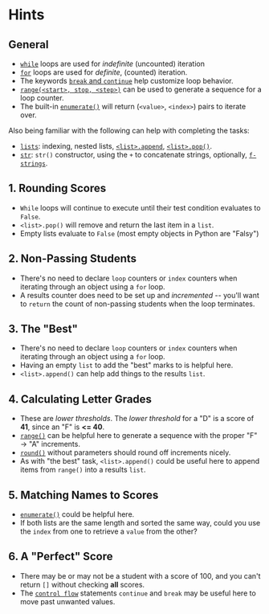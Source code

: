 # Hints

## General

- [`while`][while-loops] loops are used for _indefinite_ (uncounted) iteration
- [`for`][for-loops] loops are used for _definite_, (counted) iteration.
- The keywords [`break` and `continue`][control flow] help customize loop behavior.
- [`range(<start>, stop, <step>)`][range] can be used to generate a sequence for a loop counter.
- The built-in [`enumerate()`][enumerate] will return (`<value>`, `<index>`) pairs to iterate over.

Also being familiar with the following can help with completing the tasks:

- [`lists`][list]: indexing, nested lists, [`<list>.append`][append and pop], [`<list>.pop()`][append and pop].
- [`str`][str]: `str()` constructor, using the `+` to concatenate strings, optionally, [`f-strings`][f-strings].

## 1. Rounding Scores

- `While` loops will continue to execute until their test condition evaluates to `False`.
- `<list>.pop()` will remove and return the last item in a `list`.
- Empty lists evaluate to `False` (most empty objects in Python are "Falsy")

## 2. Non-Passing Students

- There's no need to declare `loop` counters or `index` counters when iterating through an object using a `for` loop.
- A results counter does need to be set up and _incremented_ -- you'll want to `return` the count of non-passing students when the loop terminates. 

## 3. The "Best"

- There's no need to declare `loop` counters or `index` counters when iterating through an object using a `for` loop.
- Having an empty `list` to add the "best" marks to is helpful here.
- `<list>.append()` can help add things to the results `list`.

## 4. Calculating Letter Grades

- These are _lower thresholds_.  The _lower threshold_ for a "D" is a score of **41**, since an "F" is **<= 40**.
- [`range()`][range] can be helpful here to generate a sequence with the proper "F" -> "A" increments.
- [`round()`][round] without parameters should round off increments nicely.
- As with "the best" task, `<list>.append()` could be useful here to append items from `range()` into a results `list`.

## 5. Matching Names to Scores

- [`enumerate()`][enumerate] could be helpful here.
- If both lists are the same length and sorted the same way, could you use the `index` from one to retrieve a `value` from the other?

## 6. A "Perfect" Score

- There may be or may not be a student with a score of 100, and you can't return `[]` without checking **all** scores.
- The [`control flow`][control flow] statements `continue` and `break` may be useful here to move past unwanted values.

[append and pop]: https://docs.python.org/3/tutorial/datastructures.html#more-on-lists
[control flow]: https://docs.python.org/3/tutorial/controlflow.html#break-and-continue-statements-and-else-clauses-on-loops
[enumerate]: https://docs.python.org/3/library/functions.html#enumerate
[f-strings]: https://docs.python.org/3/reference/lexical_analysis.html#formatted-string-literals
[for-loops]: https://docs.python.org/3/tutorial/controlflow.html#for-statements
[list]: https://docs.python.org/3/library/stdtypes.html#list
[range]: https://docs.python.org/3/tutorial/controlflow.html#the-range-function
[round]: https://docs.python.org/3/library/functions.html#round
[str]: https://docs.python.org/3/library/stdtypes.html#str
[while-loops]: https://docs.python.org/3/reference/compound_stmts.html#the-while-statement
